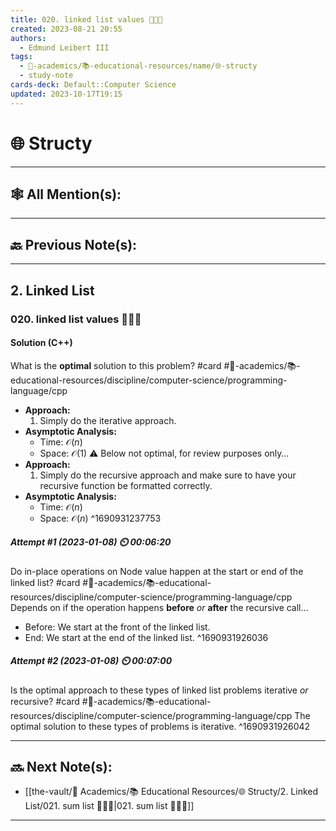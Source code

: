```yaml
---
title: 020. linked list values 👨🏽‍💻
created: 2023-08-21 20:55
authors:
  - Edmund Leibert III
tags:
  - 🔴-academics/📚-educational-resources/name/🌐-structy
  - study-note
cards-deck: Default::Computer Science
updated: 2023-10-17T19:15
---
```


# 🌐 Structy

---

## 🕸️ All Mention(s): 

---

## 🔙 Previous Note(s):

---

## 2. Linked List

### **020. linked list values 👨🏽‍💻**

#### Solution (C++)

What is the **optimal** solution to this problem? 
#card #🔴-academics/📚-educational-resources/discipline/computer-science/programming-language/cpp 
- **Approach:** 
	1. Simply do the iterative approach.
- **Asymptotic Analysis:**
	- Time: $\mathcal{O}(n)$
	- Space: $\mathcal{O}(1)$
⚠️ Below not optimal, for review purposes only…
- **Approach:** 
	1. Simply do the recursive approach and make sure to have your recursive function be formatted correctly.
- **Asymptotic Analysis:**
	- Time: $\mathcal{O}(n)$
	- Space: $\mathcal{O}(n)$
^1690931237753

##### **Attempt #1 (2023-01-08) ⏲️ 00:06:20**

Do in-place operations on Node value happen at the start or end of the linked list? 
#card  #🔴-academics/📚-educational-resources/discipline/computer-science/programming-language/cpp
Depends on if the operation happens **before** *or* **after** the recursive call…
- Before: We start at the front of the linked list.
- End: We start at the end of the linked list.
^1690931926036

##### **Attempt #2 (2023-01-08) ⏲️ 00:07:00** 

Is the optimal approach to these types of linked list problems iterative _or_ recursive? 
#card  #🔴-academics/📚-educational-resources/discipline/computer-science/programming-language/cpp
The optimal solution to these types of problems is iterative.
^1690931926042


---

## 🔜 Next Note(s):
- [[the-vault/🔴 Academics/📚 Educational Resources/🌐 Structy/2. Linked List/021. sum list 👨🏽‍💻|021. sum list 👨🏽‍💻]]

---
